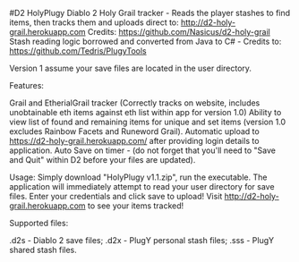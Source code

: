 #D2 HolyPlugy
Diablo 2 Holy Grail tracker - Reads the player stashes to find items, then tracks them and uploads direct to: 
http://d2-holy-grail.herokuapp.com
Credits: https://github.com/Nasicus/d2-holy-grail
Stash reading logic borrowed and converted from Java to C# - Credits to: https://github.com/Tedris/PlugyTools

Version 1 assume your save files are located in the user directory.

Features:

Grail and EtherialGrail tracker (Correctly tracks on website, includes unobtainable eth items against eth list within app for version 1.0)
Ability to view list of found and remaining items for unique and set items (version 1.0 excludes Rainbow Facets and Runeword Grail).
Automatic upload to https://d2-holy-grail.herokuapp.com/ after providing login details to application. 
Auto Save on timer - (do not forget that you'll need to "Save and Quit" within D2 before your files are updated).

Usage:
Simply download "HolyPlugy v1.1.zip", run the executable. The application will immediately attempt to read your user directory for save files.
Enter your credentials and click save to upload!
Visit http://d2-holy-grail.herokuapp.com to see your items tracked!


Supported files:

.d2s - Diablo 2 save files;
.d2x - PlugY personal stash files;
.sss - PlugY shared stash files.
